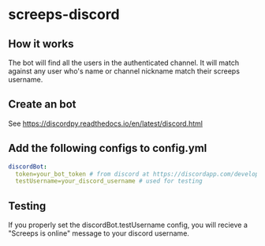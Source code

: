 # screeps-discord

## How it works

The bot will find all the users in the authenticated channel. It will match against any user who's name or channel nickname match their screeps username.

## Create an bot

See https://discordpy.readthedocs.io/en/latest/discord.html

## Add the following configs to config.yml

```yml
discordBot:
  token=your_bot_token # from discord at https://discordapp.com/developers/applications/
  testUsername=your_discord_username # used for testing 
```

## Testing

If you properly set the discordBot.testUsername config, you will recieve a "Screeps is online" message to your discord username.
